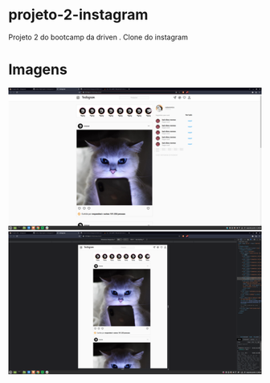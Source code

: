 # projeto-2-instagram
Projeto 2 do bootcamp da driven . Clone do instagram
# Imagens
<img src="/img/instagram-desktop.png">
<img src="/img/instagram-mobile1.png">
